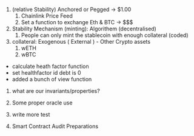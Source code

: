 1. (relative Stability) Anchored or Pegged -> $1.00
   1. Chainlink Price Feed
   2. Set a function to exchange Eth & BTC -> $$$
2. Stability Mechanism (minting): Algorithem (decentralised)
   1. People can only mint the stablecoin with enough collateral (coded)
3. collateral: Exogenous ( External ) - Other Crypto assets
   1. wETH
   2. wBTC

- calculate heath factor function
- set healthfactor id debt is 0
- added a bunch of view function

1. what are our invariants/properties?

1. Some proper oracle use
1. write more test
1. Smart Contract Audit Preparations
